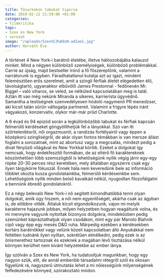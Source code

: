 ```yaml
---
title: Tűsarkakon tabukat tiporva
date: 2019-02-12 21:59:00 +01:00
categories:
- filmkritika
tags:
- Szex és New York
- sorozat
image: "/uploads/Szex%C3%A9sN-ad1ae1.jpg"
author: Horváth Éva
---
```


A történet 4 New York-i barátnő életébe, illetve hálószobájába kalauzol minket. Mind a négyen különböző személyiségek, különböző problémákkal. Carrie az újság, majd bestseller írónő a fő főszereplőnk, valamint a narrátorunk is egyben. Fáradhatatlanul kutatja azt az igazi, mindent felemésztően erős szerelmet, amit a szingli férfiak életét elégedetten élő, távolságtartó, ugyanakkor elbűvölő James Prestonnal - fedőnevén Mr. Biggel – való viharos, se veled, se nélküled kapcsolatában meg is talál. Aztán itt van még nekünk Miranda a sikeres, karrierista ügyvédnő. Samantha a testiségnek szenvedélyesen hódoló nagymenő PR menedzser, aki kicsit talán sűrűn váltogatja partnereit. Valamint a frigyre lépés iránt vágyakozó, konzervatív, olykor már-már prűd Charlotte. 

A 6 évad és 94 epizód során a legkülönbözőbb tabukat és férfiak kapcsán felmerülő kérdéseket göngyölíthetjük fel a lányokkal. Szó van itt szőrtelenítésről, női orgazmusról, a randizás fortélyairól vagy éppen a középkorú szingliségről, de akár olyan fontos témákban is van mersze állást foglalni a sorozatnak, mint az abortusz vagy a megcsalás, mindezt pedig a divat fényűző világával és New Yorkkal körítik. Ezeket a dolgokat így nemcsak, hogy érdekfeszítő formában, de az eltérő fő karaktereknek köszönhetően több szemszögből is lehetőségünk nyílik végig járni egy-egy röpke 20-30 perces rész keretében, mely általában egyszerre csak egy ilyen tárgykörre fókuszál. Ennek hála nem keveredünk bele az információ többlet okozta kusza gondolatainkba, felmerülő kérdéseinkbe sem. Lehetőségünk nyílik minden belső kavalkád nélkül, nyugodtan filozofálgatni a bennünk ébredő gondolatokról.

Ez a négy belevaló New York-i nő segített kimondhatóbbá tenni olyan dolgokat, amik úgy hiszem, a női nem egyenlőségét, akárha csak az ágyban is, de előbbre vitték. Általuk kicsit elgondolkozunk, vajon mi melyik karakterre hajazunk jobban, milyen helyzetben hogyan reagáltunk volna, és mi mennyire vagyunk nyitottak bizonyos dolgokra, mindeközben pedig szemünket kápráztathatjuk olyan csodákon, mint egy pár Manolo Blahnik cipő vagy épp egy mesés D&G ruha.
Márpedig ezekben a kérdésekben kortárs barátnőkkel vagy velünk közeli kapcsolatban álló Anyukákkal nem feltétlen tudnánk ilyen nyíltan, sokrétűen elmélkedni, pedig ezek is az önismerethez tartoznak és ezeknek a magában lévő tisztázása nélkül könnyen kerülhet nem kívánt helyzetekbe az ember lánya.

Így szólván a Szex és New York, ha tudatosítjuk magunkban, hogy egy nagyon szűk, elit, de annál emberibb társadalmi rétegről szól és okosan figyelünk rá, nagyszerű útmutatás lehet a mi nőiességünk milyenségének felfedezésére könnyed, szórakoztató módon.

